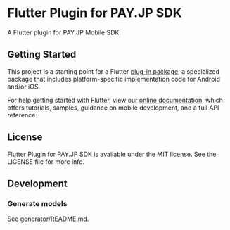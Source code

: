 # Flutter Plugin for PAY.JP SDK

A Flutter plugin for PAY.JP Mobile SDK.

## Getting Started

This project is a starting point for a Flutter
[plug-in package](https://flutter.dev/developing-packages/),
a specialized package that includes platform-specific implementation code for
Android and/or iOS.

For help getting started with Flutter, view our
[online documentation](https://flutter.dev/docs), which offers tutorials,
samples, guidance on mobile development, and a full API reference.

## License

Flutter Plugin for PAY.JP SDK is available under the MIT license. See the LICENSE file for more info.

## Development

### Generate models

See generator/README.md.
